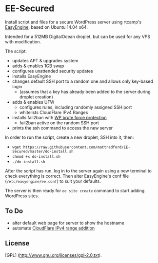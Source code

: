 EE-Secured
==========

Install script and files for a secure WordPress server using rtcamp's [EasyEngine](https://github.com/rtCamp/easyengine/), based on Ubuntu 14.04 x64.

Intended for a 512MB DigitalOcean droplet, but can be used for any VPS with modification.

The script:

* updates APT & upgrades system
* adds & enables 1GB swap
* configures unattended security updates
* installs EasyEngine
* changes default SSH port to a random one and allows only key-based login
  * (assumes that a key has already been added to the server during droplet creation)
* adds & enables UFW
  * configures rules, including randomly assigned SSH port
  * whitelists CloudFlare IPv4 Ranges
* installs fail2ban with [WP brute force protection](http://abdussamad.com/archives/616-Stop-Brute-Force-WordPress-Login-Attempts-with-Fail2Ban.html)
  * fail2ban active on the random SSH port
* prints the ssh command to access the new server

In order to run the script, create a new droplet, SSH into it, then:

* `wget https://raw.githubusercontent.com/mattradford/EE-Secured/master/do-install.sh`
* `chmod +x do-install.sh`
* `./do-install.sh`

After the script has run, log in to the server again using a new terminal to check everything is correct. Then alter EasyEngine's conf file (`/etc/easyengine/ee.conf`) to suit your defaults.

The server is then ready for `ee site create` command to start adding WordPress sites.

## To Do
* alter default web page for server to show the hostname
* automate [CloudFlare IPv4 range addition](https://www.cloudflare.com/ips-v4)

## License

[GPL] (http://www.gnu.org/licenses/gpl-2.0.txt).